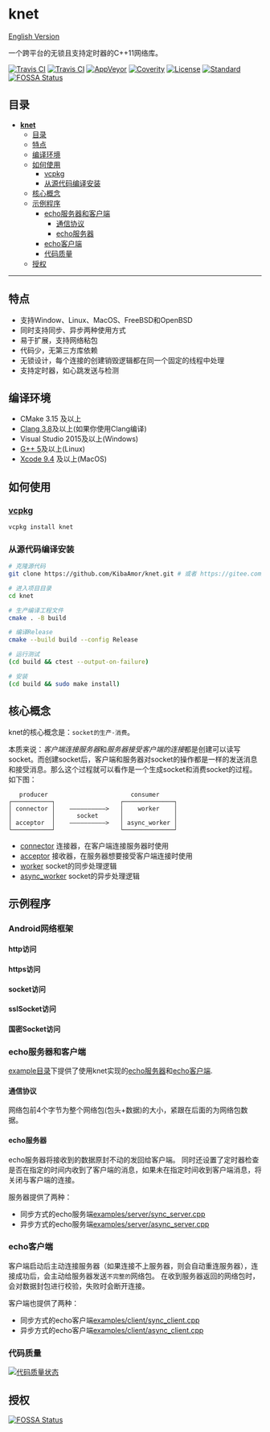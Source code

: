 # **knet**

[English Version](./README.md)

一个跨平台的无锁且支持定时器的C++11网络库。

[![Travis CI](https://img.shields.io/travis/kibaamor/knet/master?label=Linux&style=flat-square)](https://www.travis-ci.com/github/KibaAmor/knet)
[![Travis CI](https://img.shields.io/travis/kibaamor/knet/master?label=OSX&style=flat-square)](https://www.travis-ci.com/github/KibaAmor/knet)
[![AppVeyor](https://img.shields.io/appveyor/build/kibaamor/knet/master?label=Windows&style=flat-square)](https://ci.appveyor.com/project/KibaAmor/knet)
[![Coverity](https://img.shields.io/coverity/scan/20462?label=Coverity&style=flat-square)](https://scan.coverity.com/projects/kibaamor-knet)
[![License](https://img.shields.io/github/license/kibaamor/knet?label=License&style=flat-square)](./LICENSE)
[![Standard](https://img.shields.io/badge/C++-11-blue.svg?style=flat-square)](https://github.com/kibaamor/knet)
[![FOSSA Status](https://app.fossa.com/api/projects/git%2Bgithub.com%2FKibaAmor%2Fknet.svg?type=shield)](https://app.fossa.com/projects/git%2Bgithub.com%2FKibaAmor%2Fknet?ref=badge_shield)

## 目录

- [**knet**](#knet)
  - [目录](#目录)
  - [特点](#特点)
  - [编译环境](#编译环境)
  - [如何使用](#如何使用)
    - [vcpkg](#vcpkg)
    - [从源代码编译安装](#从源代码编译安装)
  - [核心概念](#核心概念)
  - [示例程序](#示例程序)
    - [echo服务器和客户端](#echo服务器和客户端)
      - [通信协议](#通信协议)
      - [echo服务器](#echo服务器)
    - [echo客户端](#echo客户端)
    - [代码质量](#代码质量)
  - [授权](#授权)

--------

## 特点

- 支持Window、Linux、MacOS、FreeBSD和OpenBSD
- 同时支持同步、异步两种使用方式
- 易于扩展，支持网络粘包
- 代码少，无第三方库依赖
- 无锁设计，每个连接的创建销毁逻辑都在同一个固定的线程中处理
- 支持定时器，如心跳发送与检测

## 编译环境

- CMake 3.15 及以上
- [Clang 3.8](http://clang.llvm.org/cxx_status.html)及以上(如果你使用Clang编译)
- Visual Studio 2015及以上(Windows)
- [G++ 5](https://gcc.gnu.org/gcc-5/changes.html#libstdcxx)及以上(Linux)
- [Xcode 9.4](https://stackoverflow.com/questions/28094794/why-does-apple-clang-disallow-c11-thread-local-when-official-clang-supports) 及以上(MacOS)

## 如何使用

### [vcpkg](https://github.com/microsoft/vcpkg)

```bash
vcpkg install knet
```

### 从源代码编译安装

```bash
# 克隆源代码
git clone https://github.com/KibaAmor/knet.git # 或者 https://gitee.com/kibaamor/knet.git

# 进入项目目录
cd knet

# 生产编译工程文件
cmake . -B build

# 编译Release
cmake --build build --config Release

# 运行测试
(cd build && ctest --output-on-failure)

# 安装
(cd build && sudo make install)
```

## 核心概念

knet的核心概念是：`socket的生产-消费`。

本质来说：*客户端连接服务器*和*服务器接受客户端的连接*都是创建可以读写socket。而创建socket后，客户端和服务器对socket的操作都是一样的发送消息和接受消息。那么这个过程就可以看作是一个生成socket和消费socket的过程。如下图：

```text
   producer                       consumer
┌───────────┐                  ┌──────────────┐
│ connector │    ——————————>   │    worker    │
│           │      socket      │              │
│ acceptor  │    ——————————>   │ async_worker │
└───────────┘                  └──────────────┘
```

- [connector](./src/kconnector.cpp) 连接器，在客户端连接服务器时使用
- [acceptor](./src/kacceptor.cpp) 接收器，在服务器想要接受客户端连接时使用
- [worker](./src/kworker.cpp) socket的同步处理逻辑
- [async_worker](./src/kworker.cpp) socket的异步处理逻辑

## 示例程序

### Android网络框架
   #### http访问
   #### https访问
   #### socket访问
   #### sslSocket访问
   #### 国密Socket访问

### echo服务器和客户端

[example目录](./examples/)下提供了使用knet实现的[echo服务器](./examples/server)和[echo客户端](./examples/client).

#### 通信协议

网络包前4个字节为整个网络包(包头+数据)的大小，紧跟在后面的为网络包数据。

#### echo服务器

echo服务器将接收到的数据原封不动的发回给客户端。
同时还设置了定时器检查是否在指定的时间内收到了客户端的消息，如果未在指定时间收到客户端消息，将关闭与客户端的连接。

服务器提供了两种：

- 同步方式的echo服务端[examples/server/sync_server.cpp](./examples/server/sync_server.cpp)
- 异步方式的echo服务端[examples/server/async_server.cpp](./examples/server/async_server.cpp)

### echo客户端

客户端启动后主动连接服务器（如果连接不上服务器，则会自动重连服务器），连接成功后，会主动给服务器发送`不完整的`网络包。
在收到服务器返回的网络包时，会对数据封包进行校验，失败时会断开连接。

客户端也提供了两种：

- 同步方式的echo客户端[examples/client/sync_client.cpp](./examples/client/sync_client.cpp)
- 异步方式的echo客户端[examples/client/async_client.cpp](./examples/client/async_client.cpp)

### 代码质量

[![代码质量状态](https://codescene.io/projects/7651/status.svg)](https://codescene.io/projects/7651/jobs/latest-successful/results)

## 授权

[![FOSSA Status](https://app.fossa.com/api/projects/git%2Bgithub.com%2FKibaAmor%2Fknet.svg?type=large)](https://app.fossa.com/projects/git%2Bgithub.com%2FKibaAmor%2Fknet?ref=badge_large)
